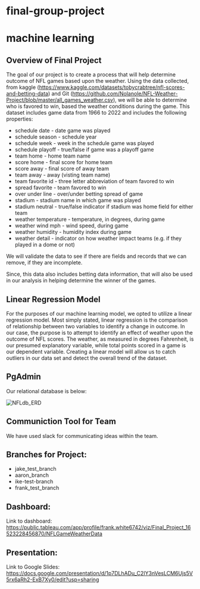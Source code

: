 # final-group-project
# machine learning


## Overview of Final Project
The goal of our project is to create a process that will help determine outcome of NFL games based upon the weather. 
Using the data collected, from kaggle (https://www.kaggle.com/datasets/tobycrabtree/nfl-scores-and-betting-data) and Git (https://github.com/Nolanole/NFL-Weather-Project/blob/master/all_games_weather.csv), we will be able to determine who is favored to win, based the weather conditions during the game.
This dataset includes game data from 1966 to 2022 and includes the following properties:
* schedule date - date game was played
* schedule season - schedule year
* schedule week - week in the schedule game was played
* schedule playoff - true/false if game was a playoff game
* team home - home team name
* score home - final score for home team
* score away - final score of away team
* team away - away (visting team name)
* team favorite id - three letter abbreviation of team favored to win
* spread favorite - team favored to win
* over under line - over/under betting spread of game
* stadium - stadium name in which game was played
* stadium neutral - true/false indicator if stadium was home field for either team
* weather temperature - temperature, in degrees, during game
* weather wind mph - wind speed, during game
* weather humidity - humidity index during game
* weather detail - indicator on how weather impact teams (e.g. if they played in a dome or not)

We will validate the data to see if there are fields and records that we can remove, if they are incomplete. 

Since, this data also includes betting data information, that will also be used in our analysis in helping determine the winner of the games.

## Linear Regression Model
For the purposes of our machine learning model, we opted to utilize a linear regression model. Most simply stated, linear regression is the comparison of relationship between two variables to identify a change in outcome. In our case, the purpose is to attempt to identify an effect of weather upon the outcome of NFL scores. The weather, as measured in degrees Fahrenheit, is our presumed explanatory variable, while total points scored in a game is our dependent variable. Creating a linear model will allow us to catch outliers in our data set and detect the overall trend of the dataset. 

## PgAdmin

Our relational database is below:

![NFLdb_ERD](https://user-images.githubusercontent.com/95515322/169171575-e15b03a9-b050-4ea5-b506-b9083c803b09.png)



## Communiction Tool for Team
We have used slack for communicating ideas within the team.

## Branches for Project:
* jake_test_branch
* aaron_branch
* ike-test-branch
* frank_test_branch

## Dashboard: 
Link to dashboard: https://public.tableau.com/app/profile/frank.white6742/viz/Final_Project_16523228456870/NFLGameWeatherData

## Presentation:
Link to Google Slides: https://docs.google.com/presentation/d/1p7DLhADu_C2IY3nVesLCM6Ujs5V5rx6aRh2-ExB7Xy0/edit?usp=sharing
